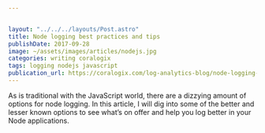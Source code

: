 ```yaml
---


layout: "../../../layouts/Post.astro"
title: Node logging best practices and tips
publishDate: 2017-09-28
image: ~/assets/images/articles/nodejs.jpg
categories: writing coralogix
tags: logging nodejs javascript
publication_url: https://coralogix.com/log-analytics-blog/node-logging-best-practices-tips/
---
```


As is traditional with the JavaScript world, there are a dizzying amount of options for node logging. In this article, I will dig into some of the better and lesser known options to see what’s on offer and help you log better in your Node applications.
